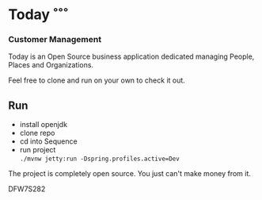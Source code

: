 ﻿# Today ˚˚˚

### Customer Management

Today is an Open Source business application 
dedicated managing People, Places and Organizations.

Feel free to clone and run on your own to check it
out.




## Run
* install openjdk
* clone repo
* cd into Sequence
* run project    
    `./mvnw jetty:run -Dspring.profiles.active=Dev`
    
The project is completely open source. 
You just can't make money from it.

DFW7S282
